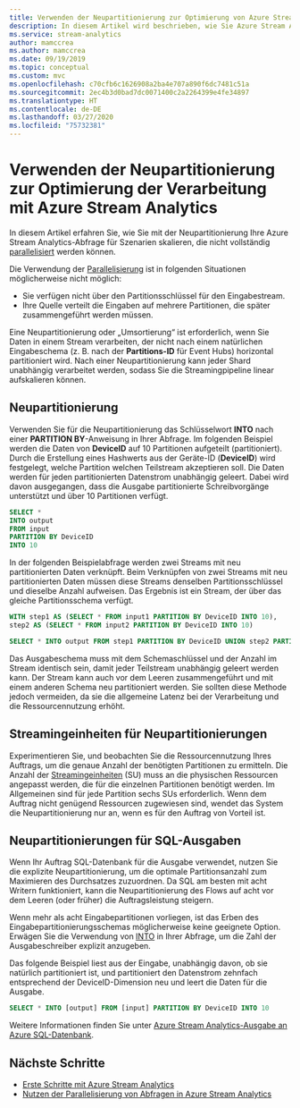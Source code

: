```yaml
---
title: Verwenden der Neupartitionierung zur Optimierung von Azure Stream Analytics-Aufträgen
description: In diesem Artikel wird beschrieben, wie Sie Azure Stream Analytics Aufträge, die nicht parallelisiert werden können, mithilfe der Neupartitionierung optimieren.
ms.service: stream-analytics
author: mamccrea
ms.author: mamccrea
ms.date: 09/19/2019
ms.topic: conceptual
ms.custom: mvc
ms.openlocfilehash: c70cfb6c1626908a2ba4e707a890f6dc7481c51a
ms.sourcegitcommit: 2ec4b3d0bad7dc0071400c2a2264399e4fe34897
ms.translationtype: HT
ms.contentlocale: de-DE
ms.lasthandoff: 03/27/2020
ms.locfileid: "75732381"
---
```

# <a name="use-repartitioning-to-optimize-processing-with-azure-stream-analytics"></a>Verwenden der Neupartitionierung zur Optimierung der Verarbeitung mit Azure Stream Analytics

In diesem Artikel erfahren Sie, wie Sie mit der Neupartitionierung Ihre Azure Stream Analytics-Abfrage für Szenarien skalieren, die nicht vollständig [parallelisiert](stream-analytics-scale-jobs.md) werden können.

Die Verwendung der [Parallelisierung](stream-analytics-parallelization.md) ist in folgenden Situationen möglicherweise nicht möglich:

* Sie verfügen nicht über den Partitionsschlüssel für den Eingabestream.
* Ihre Quelle verteilt die Eingaben auf mehrere Partitionen, die später zusammengeführt werden müssen.

Eine Neupartitionierung oder „Umsortierung“ ist erforderlich, wenn Sie Daten in einem Stream verarbeiten, der nicht nach einem natürlichen Eingabeschema (z. B. nach der **Partitions-ID** für Event Hubs) horizontal partitioniert wird. Nach einer Neupartitionierung kann jeder Shard unabhängig verarbeitet werden, sodass Sie die Streamingpipeline linear aufskalieren können.

## <a name="how-to-repartition"></a>Neupartitionierung

Verwenden Sie für die Neupartitionierung das Schlüsselwort **INTO** nach einer **PARTITION BY**-Anweisung in Ihrer Abfrage. Im folgenden Beispiel werden die Daten von **DeviceID** auf 10 Partitionen aufgeteilt (partitioniert). Durch die Erstellung eines Hashwerts aus der Geräte-ID (**DeviceID**) wird festgelegt, welche Partition welchen Teilstream akzeptieren soll. Die Daten werden für jeden partitionierten Datenstrom unabhängig geleert. Dabei wird davon ausgegangen, dass die Ausgabe partitionierte Schreibvorgänge unterstützt und über 10 Partitionen verfügt.

```sql
SELECT * 
INTO output
FROM input
PARTITION BY DeviceID 
INTO 10
```

In der folgenden Beispielabfrage werden zwei Streams mit neu partitionierten Daten verknüpft. Beim Verknüpfen von zwei Streams mit neu partitionierten Daten müssen diese Streams denselben Partitionsschlüssel und dieselbe Anzahl aufweisen. Das Ergebnis ist ein Stream, der über das gleiche Partitionsschema verfügt.

```sql
WITH step1 AS (SELECT * FROM input1 PARTITION BY DeviceID INTO 10),
step2 AS (SELECT * FROM input2 PARTITION BY DeviceID INTO 10)

SELECT * INTO output FROM step1 PARTITION BY DeviceID UNION step2 PARTITION BY DeviceID
```

Das Ausgabeschema muss mit dem Schemaschlüssel und der Anzahl im Stream identisch sein, damit jeder Teilstream unabhängig geleert werden kann. Der Stream kann auch vor dem Leeren zusammengeführt und mit einem anderen Schema neu partitioniert werden. Sie sollten diese Methode jedoch vermeiden, da sie die allgemeine Latenz bei der Verarbeitung und die Ressourcennutzung erhöht.

## <a name="streaming-units-for-repartitions"></a>Streamingeinheiten für Neupartitionierungen

Experimentieren Sie, und beobachten Sie die Ressourcennutzung Ihres Auftrags, um die genaue Anzahl der benötigten Partitionen zu ermitteln. Die Anzahl der [Streamingeinheiten](stream-analytics-streaming-unit-consumption.md) (SU) muss an die physischen Ressourcen angepasst werden, die für die einzelnen Partitionen benötigt werden. Im Allgemeinen sind für jede Partition sechs SUs erforderlich. Wenn dem Auftrag nicht genügend Ressourcen zugewiesen sind, wendet das System die Neupartitionierung nur an, wenn es für den Auftrag von Vorteil ist.

## <a name="repartitions-for-sql-output"></a>Neupartitionierungen für SQL-Ausgaben

Wenn Ihr Auftrag SQL-Datenbank für die Ausgabe verwendet, nutzen Sie die explizite Neupartitionierung, um die optimale Partitionsanzahl zum Maximieren des Durchsatzes zuzuordnen. Da SQL am besten mit acht Writern funktioniert, kann die Neupartitionierung des Flows auf acht vor dem Leeren (oder früher) die Auftragsleistung steigern. 

Wenn mehr als acht Eingabepartitionen vorliegen, ist das Erben des Eingabepartitionierungsschemas möglicherweise keine geeignete Option. Erwägen Sie die Verwendung von [INTO](/stream-analytics-query/into-azure-stream-analytics#into-shard-count) in Ihrer Abfrage, um die Zahl der Ausgabeschreiber explizit anzugeben. 

Das folgende Beispiel liest aus der Eingabe, unabhängig davon, ob sie natürlich partitioniert ist, und partitioniert den Datenstrom zehnfach entsprechend der DeviceID-Dimension neu und leert die Daten für die Ausgabe. 

```sql
SELECT * INTO [output] FROM [input] PARTITION BY DeviceID INTO 10
```

Weitere Informationen finden Sie unter [Azure Stream Analytics-Ausgabe an Azure SQL-Datenbank](stream-analytics-sql-output-perf.md).


## <a name="next-steps"></a>Nächste Schritte

* [Erste Schritte mit Azure Stream Analytics](stream-analytics-introduction.md)
* [Nutzen der Parallelisierung von Abfragen in Azure Stream Analytics](stream-analytics-parallelization.md)
